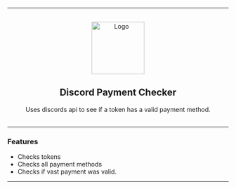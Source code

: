 ---------------------------------------
  
<br/>
<div align="center">
  <a href="https://github.com/dropout1337/Discord-Payment-Checker">
    <img src="https://i.imgur.com/9l4pHEN.png" alt="Logo" width="120" height="120">
  </a>
  
  <h2 align="center">Discord Payment Checker</h3>

  <p align="center">
    Uses discords api to see if a token has a valid payment method.
    <br />
    <br />
  </p>
</div>
  
---------------------------------------

### Features
* Checks tokens
* Checks all payment methods
* Checks if vast payment was valid.

---------------------------------------

